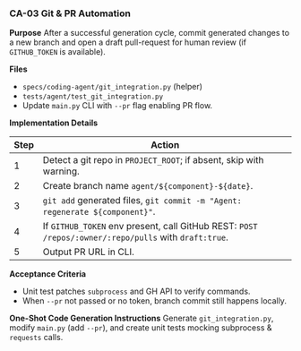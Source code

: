 ### CA-03 Git & PR Automation

**Purpose**
After a successful generation cycle, commit generated changes to a new branch and open a draft pull-request for human review (if `GITHUB_TOKEN` is available).

**Files**

* `specs/coding-agent/git_integration.py` (helper)
* `tests/agent/test_git_integration.py`
* Update `main.py` CLI with `--pr` flag enabling PR flow.

**Implementation Details**

| Step | Action                                                                                               |
| ---- | ---------------------------------------------------------------------------------------------------- |
| 1    | Detect a git repo in `PROJECT_ROOT`; if absent, skip with warning.                                   |
| 2    | Create branch name `agent/${component}-${date}`.                                                     |
| 3    | `git add` generated files, `git commit -m "Agent: regenerate ${component}"`.                         |
| 4    | If `GITHUB_TOKEN` env present, call GitHub REST: `POST /repos/:owner/:repo/pulls` with `draft:true`. |
| 5    | Output PR URL in CLI.                                                                                |

**Acceptance Criteria**

* Unit test patches `subprocess` and GH API to verify commands.
* When `--pr` not passed or no token, branch commit still happens locally.

**One-Shot Code Generation Instructions**
Generate `git_integration.py`, modify `main.py` (add `--pr`), and create unit tests mocking subprocess & `requests` calls.
